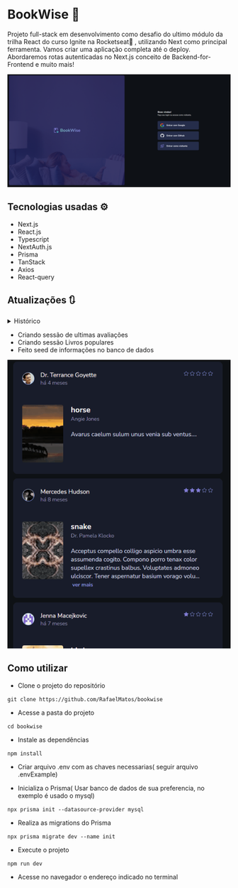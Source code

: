 # BookWise 📖

Projeto full-stack em desenvolvimento como desafio do ultimo módulo da trilha React do curso Ignite na Rocketseat🚀 , utilizando Next como principal ferramenta. Vamos criar uma aplicação completa até o deploy. Abordaremos rotas autenticadas no Next.js conceito de Backend-for-Frontend e muito mais!

<img src='./public/tela.png' alt='Imagem da tela da aplicação BookWise'>

<!-- <details>
    <summary>Responsivo</summary>
    <img src='./src/assets/responsive.png' alt='print da tela da aplicação Ignite Call'>
</details> -->

## Tecnologias usadas ⚙

- Next.js
- React.js
- Typescript
- NextAuth.js
- Prisma
- TanStack
- Axios
- React-query
<!-- - Ignite-ui
- Zod
- React Hook Form
- Prisma
- Axios
- Nookies
- DayJs
- Google Apis -->

## Atualizações 🔃

  <details>
    <summary>Histórico</summary>

    - Layout da pagina home criada
    - Configurando NextAuth para autenticação com providers
    - Fazendo autenticação com Github
    - Fazendo autenticação com Google
    - Iniciado layout da aplicação
    - Criado sidebar da aplicação
</details>

  - Criando sessão de ultimas avaliações
  - Criando sessão Livros populares 
  - Feito seed de informações no banco de dados

 <img src='./public/update.gif' alt='gif de atualização da aplicação Book Wise'> 
  
  

## Como utilizar

- Clone o projeto do repositório

```
git clone https://github.com/RafaelMatos/bookwise
```

- Acesse a pasta do projeto

```
cd bookwise
```

- Instale as dependências

```
npm install
```
- Criar arquivo .env com as chaves necessarias( seguir arquivo .envExample)

- Inicializa o Prisma( Usar banco de dados de sua preferencia, no exemplo é usado o mysql)

```
npx prisma init --datasource-provider mysql
```
- Realiza as migrations do Prisma

```
npx prisma migrate dev --name init
```

- Execute o projeto

```
npm run dev
```

- Acesse no navegador o endereço indicado no terminal